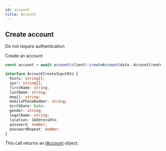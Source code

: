 ```yaml
---
id: account
title: Account
---
```


## Create account

<span class="badge badge--warning">Do not require authentication</span>

Create an account

```ts
const account = await account(client).createAccount(data: AccountCreateInputDto);
```

```ts
interface AccountCreateInputDto {
  hosts: string[];
  ips?: string[];
  firstName: string;
  lastName: string;
  email: string;
  mobilePhoneNumber: string;
  birthDate: Date;
  gender: string;
  legalName: string;
  location: IAddressDto;
  password: number;
  passwordRepeat: number;
}
```

This call returns an [IAccount](account-types#iaccount) object.
